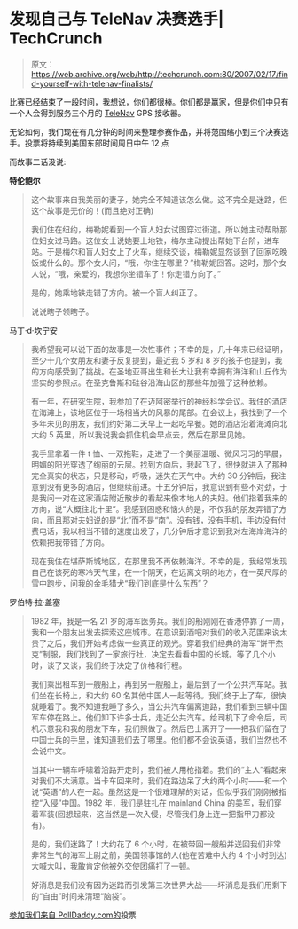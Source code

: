 # 发现自己与 TeleNav 决赛选手| TechCrunch

> 原文：<https://web.archive.org/web/http://techcrunch.com:80/2007/02/17/find-yourself-with-telenav-finalists/>

比赛已经结束了一段时间，我想说，你们都很棒。你们都是赢家，但是你们中只有一个人会得到服务三个月的 [TeleNav](https://web.archive.org/web/20150918031746/http://www.telenav.com/) GPS 接收器。

无论如何，我们现在有几分钟的时间来整理参赛作品，并将范围缩小到三个决赛选手。投票将持续到美国东部时间周日中午 12 点

而故事二话没说:

**特伦鲍尔**

> 这个故事来自我美丽的妻子，她完全不知道该怎么做。这不完全是迷路，但这个故事是无价的！(而且绝对正确)
> 
> 我们住在纽约，梅勒妮看到一个盲人妇女试图穿过街道。所以她主动帮助那位妇女过马路。这位女士说她要上地铁，梅尔主动提出帮她下台阶，进车站。于是梅尔和盲人妇女上了火车，继续交谈，梅勒妮显然谈到了回家吃晚饭或什么的。那个女人问，“哦，你住在哪里？”梅勒妮回答。这时，那个女人说，“哦，亲爱的，我想你坐错车了！你走错方向了。”
> 
> 是的，她乘地铁走错了方向。被一个盲人纠正了。
> 
> 说说瞎子领瞎子。

马丁·d·坎宁安

> 我希望我可以说下面的故事是一次性事件；不幸的是，几十年来已经证明，至少十几个女朋友和妻子反复提到，最近我 5 岁和 8 岁的孩子也提到，我的方向感受到了挑战。在圣地亚哥出生和长大让我有幸拥有海洋和山丘作为坚实的参照点。在圣克鲁斯和硅谷沿海山区的那些年加强了这种依赖。
> 
> 有一年，在研究生院，我参加了在迈阿密举行的神经科学会议。我住的酒店在海滩上，该地区位于一场相当大的风暴的尾部。在会议上，我找到了一个多年未见的朋友，我们约好第二天早上一起吃早餐。她的酒店沿着海滩向北大约 5 英里，所以我说我会抓住机会早点去，然后在那里见她。
> 
> 我手里拿着一件 t 恤、一双拖鞋，走进了一个美丽温暖、微风习习的早晨，明媚的阳光穿透了绚丽的云层。找到方向后，我起飞了，很快就进入了那种完全真实的状态，只是移动，呼吸，迷失在天气中。大约 30 分钟后，我注意到没有更多的酒店，但继续前进。十五分钟后，我意识到有些不对劲，于是我问一对在这家酒店附近散步的看起来像本地人的夫妇。他们指着我来的方向，说“大概往北十里”。我感到困惑和恼火的是，不仅我的朋友弄错了方向，而且那对夫妇说的是“北”而不是“南”。没有钱，没有手机，手边没有付费电话，我以相当不错的速度出发了，几分钟后才意识到我对左海岸海洋的依赖把我带错了方向。
> 
> 现在我住在堪萨斯城地区，在那里我不再依赖海洋。不幸的是，我经常发现自己在该死的寒冷天气里，在一个阴天，在远离文明的地方，在一英尺厚的雪中跑步，问我的金毛猎犬“我们到底是什么东西”？

罗伯特·拉·盖塞

> 1982 年，我是一名 21 岁的海军医务兵。我们的船刚刚在香港停靠了一周，我和一个朋友出发去探索这座城市。在意识到酒吧对我们的收入范围来说太贵了之后，我们开始考虑做一些真正的观光。穿着我们经典的海军“饼干杰克”制服，我们找到了一家旅行社，决定去看看中国的长城。等了几个小时，谈了又谈，我们终于决定了价格和行程。
> 
> 我们乘出租车到一艘船上，再到另一艘船上，最后到了一个公共汽车站。我们坐在长椅上，和大约 60 名其他中国人一起等待。我们终于上了车，很快就睡着了。我不知道我睡了多久，当公共汽车偏离道路，我们看到三辆中国军车停在路上。他们卸下许多士兵，走近公共汽车。给司机下了命令后，司机示意我和我的朋友下车，我们照做了。然后巴士离开了——把我们留在了中国士兵的手里，谁知道我们去了哪里。他们都不会说英语，我们当然也不会说中文。
> 
> 当其中一辆车呼啸着沿路开走时，我们被人用枪指着。我们的“主人”看起来对我们不太满意。当卡车回来时，我们在路边呆了大约两个小时——和一个说“英语”的人在一起。虽然这是一个很难理解的对话，但似乎我们刚刚被指控“入侵”中国。1982 年，我们是驻扎在 mainland China 的美军，我们穿着军装(回想起来，这当然是一次入侵，尽管我们身上连一把指甲刀都没有)。
> 
> 是的，我们迷路了！大约花了 6 个小时，在被带回一艘船并送回我们非常非常生气的海军上尉之前，美国领事馆的人(他在苦难中大约 4 个小时到达)大喊大叫，我敢肯定他被外交使团痛打了一顿。
> 
> 好消息是我们没有因为迷路而引发第三次世界大战——坏消息是我们用剩下的“自由”时间来清理“脑袋”。

[参加我们来自 PollDaddy.com](https://web.archive.org/web/20150918031746/http://www.polldaddy.com/poll.asp?p=19805)[的](https://web.archive.org/web/20150918031746/http://www.polldaddy.com/)投票